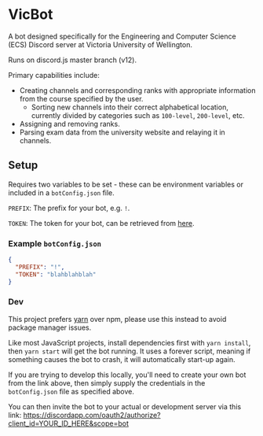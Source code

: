 # VicBot
A bot designed specifically for the Engineering and Computer Science (ECS) Discord server at Victoria University of Wellington.

Runs on discord.js master branch (v12).

Primary capabilities include:
- Creating channels and corresponding ranks with appropriate information from the course specified by the user.
    - Sorting new channels into their correct alphabetical location, currently divided by categories such as `100-level`, `200-level`, etc.
- Assigning and removing ranks.
- Parsing exam data from the university website and relaying it in channels.

## Setup
Requires two variables to be set - these can be environment variables or included in a `botConfig.json` file.

`PREFIX`: The prefix for your bot, e.g. `!`.

`TOKEN`: The token for your bot, can be retrieved from [here](https://discordapp.com/developers/applications/).

### Example `botConfig.json`
```json
{
  "PREFIX": "!",
  "TOKEN": "blahblahblah"
}
```

### Dev
This project prefers [yarn](https://yarnpkg.com/) over npm, please use this instead to avoid package manager issues.

Like most JavaScript projects, install dependencies first with `yarn install`, then `yarn start` will get the bot running. It uses a forever script, meaning if something causes the bot to crash, it will automatically start-up again.

If you are trying to develop this locally, you'll need to create your own bot from the link above, then simply supply the credentials in the `botConfig.json` file as specified above.

You can then invite the bot to your actual or development server via this link: https://discordapp.com/oauth2/authorize?client_id=YOUR_ID_HERE&scope=bot
